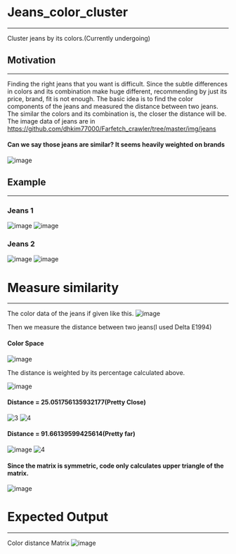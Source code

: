 # Jeans_color_cluster
---
Cluster jeans by its colors.(Currently undergoing)

## Motivation
---
Finding the right jeans that you want is difficult. Since the subtle differences in colors and its combination make huge different, recommending by just its price, brand, fit is not enough. The basic idea is to find the color components of the jeans and measured the distance between two jeans. The similar the colors and its combination is, the closer the distance will be. The image data of jeans are in https://github.com/dhkim77000/Farfetch_crawler/tree/master/img/jeans

#### Can we say those jeans are similar? It seems heavily weighted on brands
![image](https://user-images.githubusercontent.com/89527573/174465967-b865d069-961e-4c5d-a897-42a65c52a1be.png)


## Example
---
### Jeans 1

![image](https://user-images.githubusercontent.com/89527573/174468429-0b41349e-7bdf-418b-bd31-78deceb0f639.png)
![image](https://user-images.githubusercontent.com/89527573/174468427-5b4faedf-b09b-4fdf-b8b2-2835fc5914c9.png)

### Jeans 2

![image](https://user-images.githubusercontent.com/89527573/174468435-d9aa4a04-4243-4099-89d2-ab0c8d5ab457.png)
![image](https://user-images.githubusercontent.com/89527573/174468436-21451931-5724-44f4-9684-287f09301d35.png)


# Measure similarity
---

The color data of the jeans if given like this.
![image](https://user-images.githubusercontent.com/89527573/174468417-0c016865-01bd-4c54-abd4-a26a9f43d32b.png)

Then we measure the distance between two jeans(I used Delta E1994)
#### Color Space
![image](https://user-images.githubusercontent.com/89527573/175081709-c048973e-4bf8-4241-88d8-7ba141f2f5f2.png)

The distance is weighted by its percentage calculated above.

![image](https://user-images.githubusercontent.com/89527573/174468409-56406fd2-c337-4f76-8225-62151b56258e.png)

#### Distance = 25.051756135932177(Pretty Close)

![3](https://user-images.githubusercontent.com/89527573/174489847-7181a63a-8f59-47cd-9d8d-ca07248c4919.jpg)
![4](https://user-images.githubusercontent.com/89527573/174489860-e9dd5de8-76f7-4e46-bb33-342955a7781c.jpg)

#### Distance = 91.66139599425614(Pretty far)

![image](https://user-images.githubusercontent.com/89527573/174490568-eecef2e2-aa9c-4f74-836a-e6e869678a41.png)
![4](https://user-images.githubusercontent.com/89527573/174489860-e9dd5de8-76f7-4e46-bb33-342955a7781c.jpg)

#### Since the matrix is symmetric, code only calculates upper triangle of the matrix.
![image](https://user-images.githubusercontent.com/89527573/175212714-515c007f-c336-4a86-a0a6-057b84ce3c68.png)


# Expected Output
---
Color distance Matrix
![image](https://user-images.githubusercontent.com/89527573/174491104-0bbbff35-6e94-4121-953f-ff967eb17a5a.png)



